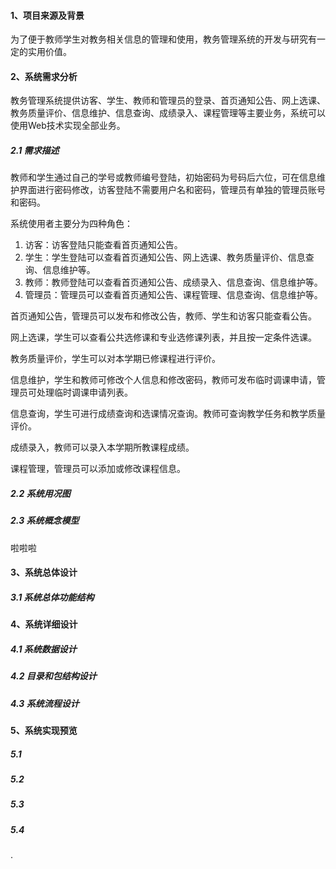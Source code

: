 #### 1、项目来源及背景

为了便于教师学生对教务相关信息的管理和使用，教务管理系统的开发与研究有一定的实用价值。

#### 2、系统需求分析

教务管理系统提供访客、学生、教师和管理员的登录、首页通知公告、网上选课、教务质量评价、信息维护、信息查询、成绩录入、课程管理等主要业务，系统可以使用Web技术实现全部业务。

##### 2.1	需求描述

教师和学生通过自己的学号或教师编号登陆，初始密码为号码后六位，可在信息维护界面进行密码修改，访客登陆不需要用户名和密码，管理员有单独的管理员账号和密码。



系统使用者主要分为四种角色：

1. 访客：访客登陆只能查看首页通知公告。
2. 学生：学生登陆可以查看首页通知公告、网上选课、教务质量评价、信息查询、信息维护等。
3. 教师：教师登陆可以查看首页通知公告、成绩录入、信息查询、信息维护等。
4. 管理员：管理员可以查看首页通知公告、课程管理、信息查询、信息维护等。



首页通知公告，管理员可以发布和修改公告，教师、学生和访客只能查看公告。

网上选课，学生可以查看公共选修课和专业选修课列表，并且按一定条件选课。

教务质量评价，学生可以对本学期已修课程进行评价。

信息维护，学生和教师可修改个人信息和修改密码，教师可发布临时调课申请，管理员可处理临时调课申请列表。

信息查询，学生可进行成绩查询和选课情况查询。教师可查询教学任务和教学质量评价。

成绩录入，教师可以录入本学期所教课程成绩。

课程管理，管理员可以添加或修改课程信息。



##### 2.2	系统用况图



##### 2.3	系统概念模型

啦啦啦

#### 3、系统总体设计

##### 3.1	系统总体功能结构



#### 4、系统详细设计

##### 4.1	系统数据设计



##### 4.2	目录和包结构设计



##### 4.3	系统流程设计



#### 5、系统实现预览

##### 5.1



##### 5.2



##### 5.3



##### 5.4



.



